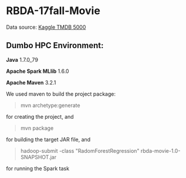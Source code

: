 # RBDA-17fall-Movie

Data source: [Kaggle TMDB 5000](https://www.kaggle.com/tmdb/tmdb-movie-metadata/data)

## Dumbo HPC Environment:
**Java** 1.7.0_79

**Apache Spark MLlib** 1.6.0

**Apache Maven** 3.2.1

We used maven to build the project package:
> mvn archetype:generate 

for creating the project, and

> mvn package 

for building the target JAR file, and

> hadoop-submit -class "RadomForestRegression" rbda-movie-1.0-SNAPSHOT.jar

for running the Spark task


